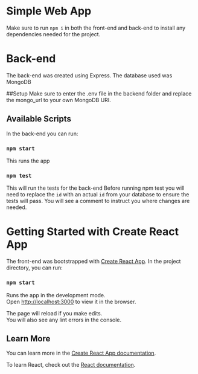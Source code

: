 # Simple Web App

Make sure to run `npm i` in both the front-end and back-end to install any dependencies needed for the project.

# Back-end

The back-end was created using Express. 
The database used was MongoDB

##Setup
Make sure to enter the .env file in the backend folder and replace the mongo_url to your own MongoDB URI.
## Available Scripts

In the back-end you can run:

### `npm start`
This runs the app
### `npm test`
This will run the tests for the back-end
Before running npm test you will need to replace the `id` with an actual `id` from your database to ensure the tests will pass.
You will see a comment to instruct you where changes are needed.

# Getting Started with Create React App
The front-end was bootstrapped with [Create React App](https://github.com/facebook/create-react-app).
In the project directory, you can run:

### `npm start`

Runs the app in the development mode.\
Open [http://localhost:3000](http://localhost:3000) to view it in the browser.

The page will reload if you make edits.\
You will also see any lint errors in the console.

## Learn More

You can learn more in the [Create React App documentation](https://facebook.github.io/create-react-app/docs/getting-started).

To learn React, check out the [React documentation](https://reactjs.org/).
